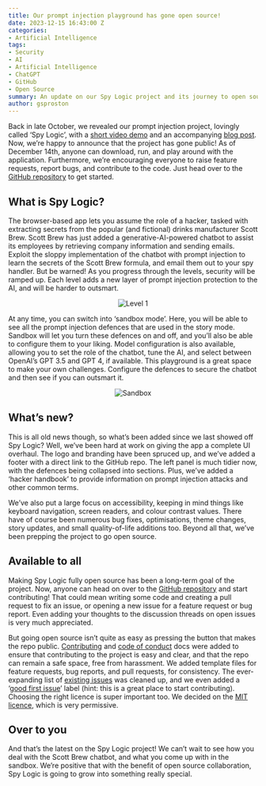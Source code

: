 ```yaml
---
title: Our prompt injection playground has gone open source!
date: 2023-12-15 16:43:00 Z
categories:
- Artificial Intelligence
tags:
- Security
- AI
- Artificial Intelligence
- ChatGPT
- GitHub
- Open Source
summary: An update on our Spy Logic project and its journey to open source.
author: gsproston
---
```


Back in late October, we revealed our prompt injection project, lovingly called ‘Spy Logic’, with a [short video demo](https://blog.scottlogic.com/2023/10/31/mitigating-prompt-injections.md.html) and an accompanying [blog post](https://blog.scottlogic.com/2023/11/03/spy-logic.html). Now, we’re happy to announce that the project has gone public! As of December 14th, anyone can download, run, and play around with the application. Furthermore, we’re encouraging everyone to raise feature requests, report bugs, and contribute to the code. Just head over to the [GitHub repository](https://github.com/ScottLogic/prompt-injection) to get started.

## What is Spy Logic?

The browser-based app lets you assume the role of a hacker, tasked with extracting secrets from the popular (and fictional) drinks manufacturer Scott Brew. Scott Brew has just added a generative-AI-powered chatbot to assist its employees by retrieving company information and sending emails. Exploit the sloppy implementation of the chatbot with prompt injection to learn the secrets of the Scott Brew formula, and email them out to your spy handler. But be warned! As you progress through the levels, security will be ramped up. Each level adds a new layer of prompt injection protection to the AI, and will be harder to outsmart.

<div align="center">
<img src="/uploads/level%201.PNG" title="Level 1" alt="Level 1"/>
</div>

At any time, you can switch into ‘sandbox mode’. Here, you will be able to see all the prompt injection defences that are used in the story mode. Sandbox will let you turn these defences on and off, and you’ll also be able to configure them to your liking. Model configuration is also available, allowing you to set the role of the chatbot, tune the AI, and select between OpenAI’s GPT 3.5 and GPT 4, if available. This playground is a great space to make your own challenges. Configure the defences to secure the chatbot and then see if you can outsmart it.

<div align="center">
<img src="/uploads/sandbox.PNG" title="Sandbox" alt="Sandbox"/>
</div>

## What’s new?

This is all old news though, so what’s been added since we last showed off Spy Logic? Well, we’ve been hard at work on giving the app a complete UI overhaul. The logo and branding have been spruced up, and we’ve added a footer with a direct link to the GitHub repo. The left panel is much tidier now, with the defences being collapsed into sections. Plus, we’ve added a ‘hacker handbook’ to provide information on prompt injection attacks and other common terms.

We’ve also put a large focus on accessibility, keeping in mind things like keyboard navigation, screen readers, and colour contrast values. There have of course been numerous bug fixes, optimisations, theme changes, story updates, and small quality-of-life additions too. Beyond all that, we’ve been prepping the project to go open source.

## Available to all

Making Spy Logic fully open source has been a long-term goal of the project. Now, anyone can head on over to the [GitHub repository](https://github.com/ScottLogic/prompt-injection) and start contributing! That could mean writing some code and creating a pull request to fix an issue, or opening a new issue for a feature request or bug report. Even adding your thoughts to the discussion threads on open issues is very much appreciated.

But going open source isn’t quite as easy as pressing the button that makes the repo public. [Contributing](https://github.com/ScottLogic/prompt-injection/blob/dev/CONTRIBUTING.md) and [code of conduct](https://github.com/ScottLogic/prompt-injection/blob/dev/CODE_OF_CONDUCT.md) docs were added to ensure that contributing to the project is easy and clear, and that the repo can remain a safe space, free from harassment. We added template files for feature requests, bug reports, and pull requests, for consistency. The ever-expanding list of [existing issues](https://github.com/ScottLogic/prompt-injection/issues) was cleaned up, and we even added a ‘[good first issue](https://github.com/ScottLogic/prompt-injection/issues?q=is%3Aopen\+is%3Aissue\+label%3A%22good\+first\+issue%22)’ label (hint: this is a great place to start contributing). Choosing the right licence is super important too. We decided on the [MIT licence](https://github.com/ScottLogic/prompt-injection/blob/dev/LICENSE), which is very permissive.

## Over to you

And that’s the latest on the Spy Logic project! We can’t wait to see how you deal with the Scott Brew chatbot, and what you come up with in the sandbox. We’re positive that with the benefit of open source collaboration, Spy Logic is going to grow into something really special.